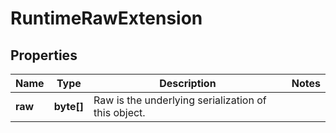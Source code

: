 

# RuntimeRawExtension

## Properties

Name | Type | Description | Notes
------------ | ------------- | ------------- | -------------
**raw** | **byte[]** | Raw is the underlying serialization of this object. | 



